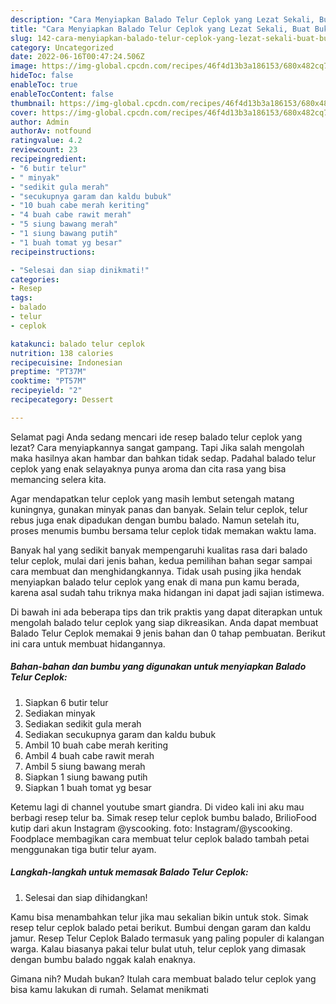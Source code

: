 ```yaml
---
description: "Cara Menyiapkan Balado Telur Ceplok yang Lezat Sekali, Buat Buka Puasa Lezat Sekali"
title: "Cara Menyiapkan Balado Telur Ceplok yang Lezat Sekali, Buat Buka Puasa Lezat Sekali"
slug: 142-cara-menyiapkan-balado-telur-ceplok-yang-lezat-sekali-buat-buka-puasa-lezat-sekali
category: Uncategorized
date: 2022-06-16T00:47:24.506Z
image: https://img-global.cpcdn.com/recipes/46f4d13b3a186153/680x482cq70/balado-telur-ceplok-foto-resep-utama.jpg
hideToc: false
enableToc: true
enableTocContent: false
thumbnail: https://img-global.cpcdn.com/recipes/46f4d13b3a186153/680x482cq70/balado-telur-ceplok-foto-resep-utama.jpg
cover: https://img-global.cpcdn.com/recipes/46f4d13b3a186153/680x482cq70/balado-telur-ceplok-foto-resep-utama.jpg
author: Admin
authorAv: notfound
ratingvalue: 4.2
reviewcount: 23
recipeingredient:
- "6 butir telur"
- " minyak"
- "sedikit gula merah"
- "secukupnya garam dan kaldu bubuk"
- "10 buah cabe merah keriting"
- "4 buah cabe rawit merah"
- "5 siung bawang merah"
- "1 siung bawang putih"
- "1 buah tomat yg besar"
recipeinstructions:

- "Selesai dan siap dinikmati!"
categories:
- Resep
tags:
- balado
- telur
- ceplok

katakunci: balado telur ceplok 
nutrition: 138 calories
recipecuisine: Indonesian
preptime: "PT37M"
cooktime: "PT57M"
recipeyield: "2"
recipecategory: Dessert

---
```



Selamat pagi Anda sedang mencari ide resep balado telur ceplok yang lezat? Cara menyiapkannya sangat gampang. Tapi Jika salah mengolah maka hasilnya akan hambar dan bahkan tidak sedap. Padahal balado telur ceplok yang enak selayaknya punya aroma dan cita rasa yang bisa memancing selera kita.


Agar mendapatkan telur ceplok yang masih lembut setengah matang kuningnya, gunakan minyak panas dan banyak. Selain telur ceplok, telur rebus juga enak dipadukan dengan bumbu balado. Namun setelah itu, proses menumis bumbu bersama telur ceplok tidak memakan waktu lama.

Banyak hal yang sedikit banyak mempengaruhi kualitas rasa dari balado telur ceplok, mulai dari jenis bahan, kedua pemilihan bahan segar sampai cara membuat dan menghidangkannya. Tidak usah pusing jika hendak menyiapkan balado telur ceplok yang enak di mana pun kamu berada, karena asal sudah tahu triknya maka hidangan ini dapat jadi sajian istimewa.


Di bawah ini ada beberapa tips dan trik praktis yang dapat diterapkan untuk mengolah balado telur ceplok yang siap dikreasikan. Anda dapat membuat Balado Telur Ceplok memakai 9 jenis bahan dan 0 tahap pembuatan. Berikut ini cara untuk membuat hidangannya.

<!--inarticleads1-->

##### Bahan-bahan dan bumbu yang digunakan untuk menyiapkan Balado Telur Ceplok:

1. Siapkan 6 butir telur
1. Sediakan  minyak
1. Sediakan sedikit gula merah
1. Sediakan secukupnya garam dan kaldu bubuk
1. Ambil 10 buah cabe merah keriting
1. Ambil 4 buah cabe rawit merah
1. Ambil 5 siung bawang merah
1. Siapkan 1 siung bawang putih
1. Siapkan 1 buah tomat yg besar


Ketemu lagi di channel youtube smart giandra. Di video kali ini aku mau berbagi resep telur ba. Simak resep telur ceplok bumbu balado, BrilioFood kutip dari akun Instagram @yscooking. foto: Instagram/@yscooking. Foodplace membagikan cara membuat telur ceplok balado tambah petai menggunakan tiga butir telur ayam. 

<!--inarticleads2-->

##### Langkah-langkah untuk memasak Balado Telur Ceplok:


1. Selesai dan siap dihidangkan!

Kamu bisa menambahkan telur jika mau sekalian bikin untuk stok. Simak resep telur ceplok balado petai berikut. Bumbui dengan garam dan kaldu jamur. Resep Telur Ceplok Balado termasuk yang paling populer di kalangan warga. Kalau biasanya pakai telur bulat utuh, telur ceplok yang dimasak dengan bumbu balado nggak kalah enaknya. 

Gimana nih? Mudah bukan? Itulah cara membuat balado telur ceplok yang bisa kamu lakukan di rumah. Selamat menikmati
